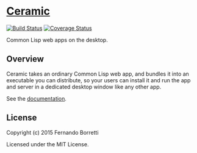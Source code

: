 # [Ceramic](http://ceramic.github.io/)

[![Build Status](https://travis-ci.org/ceramic/ceramic.svg?branch=master)](https://travis-ci.org/ceramic/ceramic)
[![Coverage Status](https://coveralls.io/repos/ceramic/ceramic/badge.svg?branch=master&service=github)](https://coveralls.io/github/ceramic/ceramic?branch=master)

Common Lisp web apps on the desktop.

## Overview

Ceramic takes an ordinary Common Lisp web app, and bundles it into an executable
you can distribute, so your users can install it and run the app and server in a
dedicated desktop window like any other app.

See the [documentation](http://ceramic.github.io/docs/introduction.html).

## License

Copyright (c) 2015 Fernando Borretti

Licensed under the MIT License.
